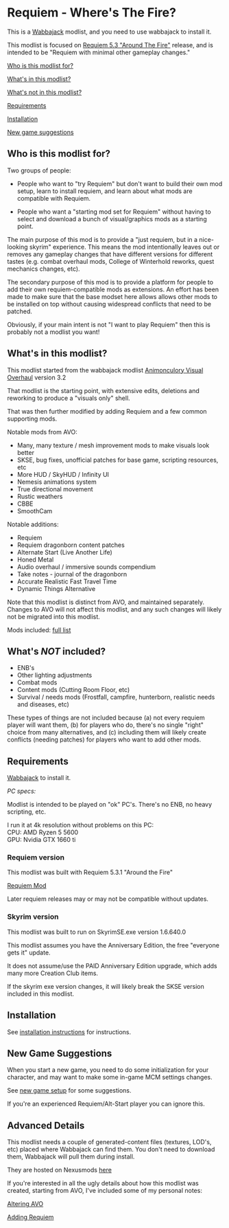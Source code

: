 
# Requiem - Where's The Fire? 

This is a [Wabbajack](https://www.wabbajack.org/) modlist, and you need to use wabbajack to install it. 

This modlist is focused on [Requiem 5.3 "Around The Fire"](https://www.nexusmods.com/skyrimspecialedition/mods/60888) release, and is intended to be "Requiem with minimal other gameplay changes."


[Who is this modlist for?](#who-is-this-modlist-for)

[What's in this modlist?](#whats-in-this-modlist)

[What's not in this modlist?](#whats-not-included)

[Requirements](#requirements)

[Installation](#installation)

[New game suggestions](#new-game-suggestions)


## Who is this modlist for?

Two groups of people: 

- People who want to "try Requiem" but don't want to build their own mod setup, learn to install requiem, and learn about what mods are compatible with Requiem.

- People who want a "starting mod set for Requiem" without having to select and download a bunch of visual/graphics mods as a starting point. 

The main purpose of this mod is to provide a "just requiem, but in a nice-looking skyrim" experience. This means the mod intentionally leaves out or removes any gameplay changes that have different versions for different tastes (e.g. combat overhaul mods, College of Winterhold reworks, quest mechanics changes, etc).  

The secondary purpose of this mod is to provide a platform for people to add their own requiem-compatible mods as extensions. An effort has been made to make sure that the base modset here allows allows other mods to be installed on top without causing widespread conflicts that need to be patched.

Obviously, if your main intent is not "I want to play Requiem" then this is probably not a modlist you want!


## What's in this modlist?

This modlist started from the wabbajack modlist [Animonculory Visual Overhaul](https://github.com/The-Animonculory/Animonculory-Visual-Overhaul) version 3.2

That modlist is the starting point, with extensive edits, deletions and reworking to produce a "visuals only" shell.

That was then further modified by adding Requiem and a few common supporting mods.

Notable mods from AVO:

- Many, many texture / mesh improvement mods to make visuals look better
- SKSE, bug fixes, unofficial patches for base game, scripting resources, etc
- More HUD / SkyHUD / Infinity UI
- Nemesis animations system
- True directional movement
- Rustic weathers
- CBBE
- SmoothCam

Notable additions:

- Requiem
- Requiem dragonborn content patches
- Alternate Start (Live Another Life)
- Honed Metal
- Audio overhaul / immersive sounds compendium
- Take notes - journal of the dragonborn
- Accurate Realistic Fast Travel Time
- Dynamic Things Alternative


Note that this modlist is distinct from AVO, and maintained separately. Changes to AVO will not affect this modlist, and any such changes will likely not be migrated into this modlist. 

Mods included: [full list](https://loadorderlibrary.com/lists/requiem-wtf)


## What's _NOT_ included? 

- ENB's  
- Other lighting adjustments  
- Combat mods
- Content mods (Cutting Room Floor, etc)
- Survival / needs mods (Frostfall, campfire, hunterborn, realistic needs and diseases, etc)

These types of things are not included because (a) not every requiem player will want them, (b) for players who do, there's no single "right" choice from many alternatives, and (c) including them will likely create conflicts (needing patches) for players who want to add other mods.


## Requirements

[Wabbajack](https://www.wabbajack.org/) to install it.

_PC specs:_

Modlist is intended to be played on "ok" PC's. There's no ENB, no heavy scripting, etc.

I run it at 4k resolution without problems on this PC:  
CPU: AMD Ryzen 5 5600  
GPU: Nvidia GTX 1660 ti  


### Requiem version

This modlist was built with Requiem 5.3.1 "Around the Fire"

[Requiem Mod](https://www.nexusmods.com/skyrimspecialedition/mods/60888)  

Later requiem releases may or may not be compatible without updates. 


### Skyrim version 

This modlist was built to run on SkyrimSE.exe version 1.6.640.0  

This modlist assumes you have the Anniversary Edition, the free "everyone gets it" update.  

It does not assume/use the PAID Anniversary Edition upgrade, which adds many more Creation Club items.   

If the skyrim exe version changes, it will likely break the SKSE version included in this modlist.



## Installation

See [installation instructions](install.md) for instructions.


## New Game Suggestions

When you start a new game, you need to do some initialization for your character, and may want to make some in-game MCM settings changes. 

See [new game setup](./docs/new_game_setup.md) for some suggestions. 

If you're an experienced Requiem/Alt-Start player you can ignore this.  




## Advanced Details

This modlist needs a couple of generated-content files (textures, LOD's, etc) placed where Wabbajack can find them. You don't need to download them, Wabbajack will pull them during install.

They are hosted on Nexusmods [here](https://www.nexusmods.com/skyrimspecialedition/mods/85928/)

If you're interested in all the ugly details about how this modlist was created, starting from AVO, I've included some of my personal notes:

[Altering AVO](./docs/other_info/edit_AVO.txt)

[Adding Requiem](./docs/other_info/add_requiem.txt)


